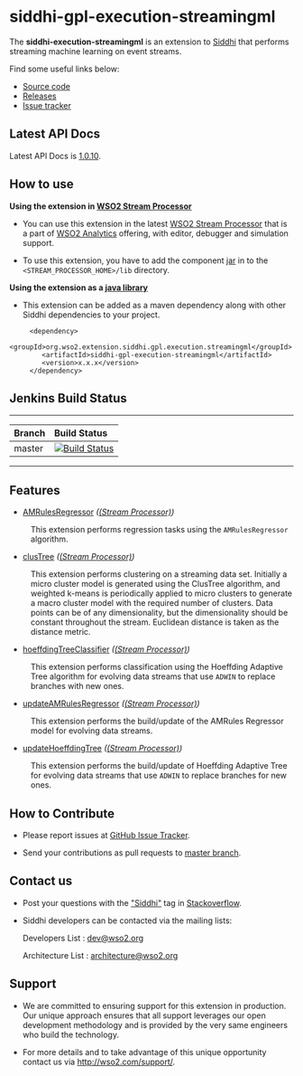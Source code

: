 # siddhi-gpl-execution-streamingml
The **siddhi-execution-streamingml** is an extension to <a target="_blank" href="https://wso2.github
.io/siddhi">Siddhi</a>  that performs streaming machine learning on event streams.

Find some useful links below:

* <a target="_blank" href="https://github.com/wso2-extensions/siddhi-gpl-execution-streamingml">Source code</a>
* <a target="_blank" href="https://github.com/wso2-extensions/siddhi-gpl-execution-streamingml/releases">Releases</a>
* <a target="_blank" href="https://github.com/wso2-extensions/siddhi-gpl-execution-streamingml/issues">Issue tracker</a>

## Latest API Docs

Latest API Docs is <a target="_blank" href="https://wso2-extensions.github.io/siddhi-gpl-execution-streamingml/api/1.0.10">1.0.10</a>.

## How to use 

**Using the extension in <a target="_blank" href="https://github.com/wso2/product-sp">WSO2 Stream Processor</a>**

* You can use this extension in the latest <a target="_blank" href="https://github.com/wso2/product-sp/releases">WSO2 Stream Processor</a> that is a part of <a target="_blank" href="http://wso2.com/analytics?utm_source=gitanalytics&utm_campaign=gitanalytics_Jul17">WSO2 Analytics</a> offering, with editor, debugger and simulation support. 

* To use this extension, you have to add the component <a target="_blank" href="https://github.com/wso2-extensions/siddhi-gpl-execution-streamingml/releases">jar</a> in to the `<STREAM_PROCESSOR_HOME>/lib` directory.

**Using the extension as a <a target="_blank" href="https://wso2.github.io/siddhi/documentation/running-as-a-java-library">java library</a>**

* This extension can be added as a maven dependency along with other Siddhi dependencies to your project.

```
     <dependency>
        <groupId>org.wso2.extension.siddhi.gpl.execution.streamingml</groupId>
        <artifactId>siddhi-gpl-execution-streamingml</artifactId>
        <version>x.x.x</version>
     </dependency>
```

## Jenkins Build Status

---

|  Branch | Build Status |
| :------ |:------------ | 
| master  | [![Build Status](https://wso2.org/jenkins/view/All%20Builds/job/siddhi/job/siddhi-gpl-execution-streamingml/badge/icon)](https://wso2.org/jenkins/view/All%20Builds/job/siddhi/job/siddhi-gpl-execution-streamingml/) |

---

## Features

* <a target="_blank" href="https://wso2-extensions.github.io/siddhi-gpl-execution-streamingml/api/1.0.10/#amrulesregressor-stream-processor">AMRulesRegressor</a> *(<a target="_blank" href="https://wso2.github.io/siddhi/documentation/siddhi-4.0/#stream-processor">(Stream Processor)</a>)*<br><div style="padding-left: 1em;"><p>This extension performs regression tasks using the <code>AMRulesRegressor</code> algorithm.</p></div>
* <a target="_blank" href="https://wso2-extensions.github.io/siddhi-gpl-execution-streamingml/api/1.0.10/#clustree-stream-processor">clusTree</a> *(<a target="_blank" href="https://wso2.github.io/siddhi/documentation/siddhi-4.0/#stream-processor">(Stream Processor)</a>)*<br><div style="padding-left: 1em;"><p>This extension performs clustering on a streaming data set. Initially a micro cluster model is generated using the ClusTree algorithm, and weighted k-means is periodically applied to micro clusters to generate a macro cluster model with the required number of clusters. Data points can be of any dimensionality, but the dimensionality should be constant throughout the stream. Euclidean distance is taken as the distance metric.</p></div>
* <a target="_blank" href="https://wso2-extensions.github.io/siddhi-gpl-execution-streamingml/api/1.0.10/#hoeffdingtreeclassifier-stream-processor">hoeffdingTreeClassifier</a> *(<a target="_blank" href="https://wso2.github.io/siddhi/documentation/siddhi-4.0/#stream-processor">(Stream Processor)</a>)*<br><div style="padding-left: 1em;"><p>This extension performs classification using the Hoeffding Adaptive Tree algorithm for evolving data streams that use <code>ADWIN</code> to replace branches with new ones.</p></div>
* <a target="_blank" href="https://wso2-extensions.github.io/siddhi-gpl-execution-streamingml/api/1.0.10/#updateamrulesregressor-stream-processor">updateAMRulesRegressor</a> *(<a target="_blank" href="https://wso2.github.io/siddhi/documentation/siddhi-4.0/#stream-processor">(Stream Processor)</a>)*<br><div style="padding-left: 1em;"><p>This extension performs the build/update of the AMRules Regressor model for evolving data streams.</p></div>
* <a target="_blank" href="https://wso2-extensions.github.io/siddhi-gpl-execution-streamingml/api/1.0.10/#updatehoeffdingtree-stream-processor">updateHoeffdingTree</a> *(<a target="_blank" href="https://wso2.github.io/siddhi/documentation/siddhi-4.0/#stream-processor">(Stream Processor)</a>)*<br><div style="padding-left: 1em;"><p>This extension performs the build/update of Hoeffding Adaptive Tree for evolving data streams that use <code>ADWIN</code> to replace branches for new ones.</p></div>

## How to Contribute
 
  * Please report issues at <a target="_blank" href="https://github.com/wso2-extensions/siddhi-gpl-execution-streamingml/issues">GitHub Issue Tracker</a>.
  
  * Send your contributions as pull requests to <a target="_blank" href="https://github.com/wso2-extensions/siddhi-gpl-execution-streamingml/tree/master">master branch</a>. 
 
## Contact us 

 * Post your questions with the <a target="_blank" href="http://stackoverflow.com/search?q=siddhi">"Siddhi"</a> tag in <a target="_blank" href="http://stackoverflow.com/search?q=siddhi">Stackoverflow</a>. 
 
 * Siddhi developers can be contacted via the mailing lists:
 
    Developers List   : [dev@wso2.org](mailto:dev@wso2.org)
    
    Architecture List : [architecture@wso2.org](mailto:architecture@wso2.org)
 
## Support 

* We are committed to ensuring support for this extension in production. Our unique approach ensures that all support leverages our open development methodology and is provided by the very same engineers who build the technology. 

* For more details and to take advantage of this unique opportunity contact us via <a target="_blank" href="http://wso2.com/support?utm_source=gitanalytics&utm_campaign=gitanalytics_Jul17">http://wso2.com/support/</a>. 

